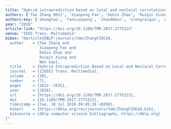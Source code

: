 ```yaml
---
title: "Hybrid intraprediction based on local and nonlocal correlations"
authors: ['Tao Zhang 0013', 'Xiaopeng Fan', 'Debin Zhao', 'Ruiqin Xiong', 'Wen Gao 0001']
authors-key: ['zhangtao', 'fanxiaopeng', 'zhaodebin', 'xiongruiqin', 'gaowen']
year: "2018"
article-link: "https://doi.org/10.1109/TMM.2017.2775223"
venue: "IEEE Trans. Multimedia"
bibex: "@article{DBLP:journals/tmm/ZhangFZXG18,
  author    = {Tao Zhang and
               Xiaopeng Fan and
               Debin Zhao and
               Ruiqin Xiong and
               Wen Gao},
  title     = {Hybrid Intraprediction Based on Local and Nonlocal Correlations},
  journal   = {{IEEE} Trans. Multimedia},
  volume    = {20},
  number    = {7},
  pages     = {1622--1635},
  year      = {2018},
  url       = {https://doi.org/10.1109/TMM.2017.2775223},
  doi       = {10.1109/TMM.2017.2775223},
  timestamp = {Tue, 10 Jul 2018 09:45:26 +0200},
  biburl    = {https://dblp.org/rec/journals/tmm/ZhangFZXG18.bib},
  bibsource = {dblp computer science bibliography, https://dblp.org}
}"
---
```

